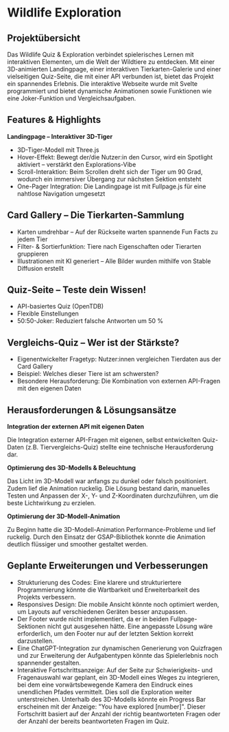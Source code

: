 # Wildlife Exploration

## Projektübersicht

Das Wildlife Quiz & Exploration verbindet spielerisches Lernen mit interaktiven Elementen, um die Welt der Wildtiere zu entdecken. Mit einer 3D-animierten Landingpage, einer interaktiven Tierkarten-Galerie und einer vielseitigen Quiz-Seite, die mit einer API verbunden ist, bietet das Projekt ein spannendes Erlebnis. Die interaktive Webseite wurde mit Svelte programmiert und bietet dynamische Animationen sowie Funktionen wie eine Joker-Funktion und Vergleichsaufgaben.

## Features & Highlights
**Landingpage – Interaktiver 3D-Tiger**

- 3D-Tiger-Modell mit Three.js
- Hover-Effekt: Bewegt der/die Nutzer:in den Cursor, wird ein Spotlight aktiviert – verstärkt den Explorations-Vibe
- Scroll-Interaktion: Beim Scrollen dreht sich der Tiger um 90 Grad, wodurch ein immersiver Übergang zur nächsten Sektion entsteht
- One-Pager Integration: Die Landingpage ist mit Fullpage.js für eine nahtlose Navigation umgesetzt

## Card Gallery – Die Tierkarten-Sammlung

- Karten umdrehbar – Auf der Rückseite warten spannende Fun Facts zu jedem Tier
- Filter- & Sortierfunktion: Tiere nach Eigenschaften oder Tierarten gruppieren
- Illustrationen mit KI generiert – Alle Bilder wurden mithilfe von Stable Diffusion erstellt

## Quiz-Seite – Teste dein Wissen!

- API-basiertes Quiz (OpenTDB)
- Flexible Einstellungen
- 50:50-Joker: Reduziert falsche Antworten um 50 %

## Vergleichs-Quiz – Wer ist der Stärkste?
- Eigenentwickelter Fragetyp: Nutzer:innen vergleichen Tierdaten aus der Card Gallery
- Beispiel: Welches dieser Tiere ist am schwersten?
- Besondere Herausforderung: Die Kombination von externen API-Fragen mit den eigenen Daten


## Herausforderungen & Lösungsansätze
**Integration der externen API mit eigenen Daten**

Die Integration externer API-Fragen mit eigenen, selbst entwickelten Quiz-Daten (z.B. Tiervergleichs-Quiz) stellte eine technische Herausforderung dar.

**Optimierung des 3D-Modells & Beleuchtung**

Das Licht im 3D-Modell war anfangs zu dunkel oder falsch positioniert. Zudem lief die Animation ruckelig. Die Lösung bestand darin, manuelles Testen und Anpassen der X-, Y- und Z-Koordinaten durchzuführen, um die beste Lichtwirkung zu erzielen. 

**Optimierung der 3D-Modell-Animation**

Zu Beginn hatte die 3D-Modell-Animation Performance-Probleme und lief ruckelig. Durch den Einsatz der GSAP-Bibliothek konnte die Animation deutlich flüssiger und smoother gestaltet werden.


## Geplante Erweiterungen und Verbesserungen
- Strukturierung des Codes: Eine klarere und strukturiertere Programmierung könnte die Wartbarkeit und Erweiterbarkeit des Projekts verbessern.
- Responsives Design: Die mobile Ansicht könnte noch optimiert werden, um Layouts auf verschiedenen Geräten besser anzupassen.
- Der Footer wurde nicht implementiert, da er in beiden Fullpage-Sektionen nicht gut ausgesehen hätte. Eine angepasste Lösung wäre erforderlich, um den Footer nur auf der letzten Sektion korrekt darzustellen.
- Eine ChatGPT-Integration zur dynamischen Generierung von Quizfragen und zur Erweiterung der Aufgabentypen könnte das Spielerlebnis noch spannender gestalten.
- Interaktive Fortschrittsanzeige: Auf der Seite zur Schwierigkeits- und Fragenauswahl war geplant, ein 3D-Modell eines Weges zu integrieren, bei dem eine vorwärtsbewegende Kamera den Eindruck eines unendlichen Pfades vermittelt. Dies soll die Exploration weiter unterstreichen. Unterhalb des 3D-Modells könnte ein Progress Bar erscheinen mit der Anzeige: "You have explored [number]". Dieser Fortschritt basiert auf der Anzahl der richtig beantworteten Fragen oder der Anzahl der bereits beantworteten Fragen im Quiz.

